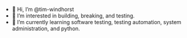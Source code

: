 - 👋 Hi, I’m @tim-windhorst
- 👀 I’m interested in building, breaking, and testing.
- 🌱 I’m currently learning software testing, testing automation, system administration, and python.

<!---
tim-windhorst/tim-windhorst is a ✨ special ✨ repository because its `README.md` (this file) appears on your GitHub profile.
You can click the Preview link to take a look at your changes.
--->
